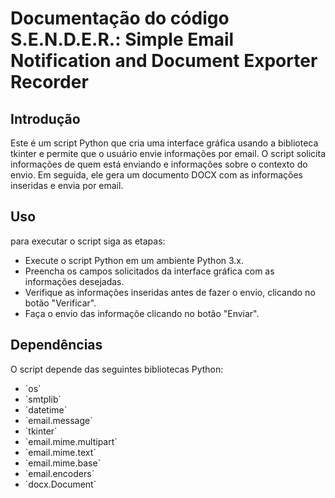 <h1>Documentação do código S.E.N.D.E.R.: Simple Email Notification and Document Exporter Recorder</h1>

<h2>Introdução</h2>
<p>Este é um script Python que cria uma interface gráfica usando a biblioteca tkinter e permite que o usuário envie informações por email. O script solicita informações de quem está enviando e informações sobre o contexto do envio. Em seguida, ele gera um documento DOCX com as informações inseridas e envia por email.</p>

<h2>Uso</h2>
<p>para executar o script siga as etapas:
    <ul>
        <li>Execute o script Python em um ambiente Python 3.x.</li>
        <li>Preencha os campos solicitados da interface gráfica com as informações desejadas.</li>
        <li>Verifique as informações inseridas antes de fazer o envio, clicando no botão "Verificar".</li>
        <li>Faça o envio das informaçõe clicando no botão "Enviar".</li>
    </ul>
</p>

<h2>Dependências</h2>
<p>O script depende das seguintes bibliotecas Python:
    <ul>
        <li>`os`</li>
        <li>`smtplib`</li>
        <li>`datetime`</li>
        <li>`email.message`</li>
        <li>`tkinter`</li>
        <li>`email.mime.multipart`</li>
        <li>`email.mime.text`</li>
        <li>`email.mime.base`</li>
        <li>`email.encoders`</li>
        <li>`docx.Document`</li>
    </ul>
</p>
